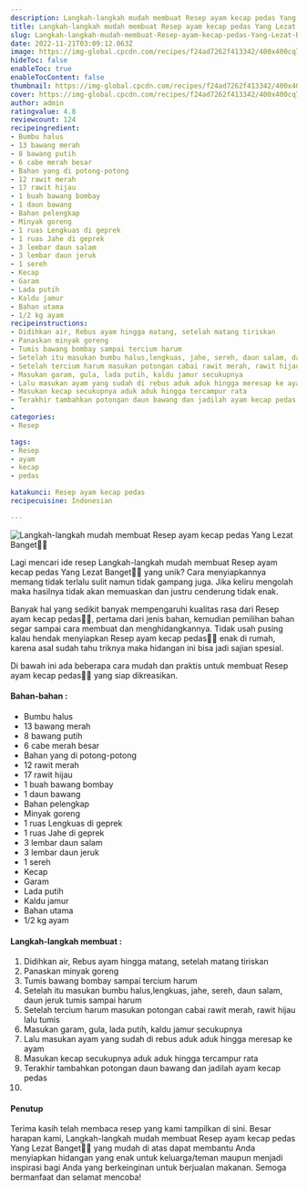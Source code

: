 ```yaml
---
description: Langkah-langkah mudah membuat Resep ayam kecap pedas Yang Lezat Banget"
title: Langkah-langkah mudah membuat Resep ayam kecap pedas Yang Lezat Banget
slug: Langkah-langkah-mudah-membuat-Resep-ayam-kecap-pedas-Yang-Lezat-Banget
date: 2022-11-21T03:09:12.063Z
image: https://img-global.cpcdn.com/recipes/f24ad7262f413342/400x400cq70/photo.jpg
hideToc: false
enableToc: true
enableTocContent: false
thumbnail: https://img-global.cpcdn.com/recipes/f24ad7262f413342/400x400cq70/photo.jpg
cover: https://img-global.cpcdn.com/recipes/f24ad7262f413342/400x400cq70/photo.jpg
author: admin
ratingvalue: 4.8
reviewcount: 124
recipeingredient:
- Bumbu halus
- 13 bawang merah
- 8 bawang putih
- 6 cabe merah besar
- Bahan yang di potong-potong
- 12 rawit merah
- 17 rawit hijau
- 1 buah bawang bombay
- 1 daun bawang
- Bahan pelengkap
- Minyak goreng
- 1 ruas Lengkuas di geprek
- 1 ruas Jahe di geprek
- 3 lembar daun salam
- 3 lembar daun jeruk
- 1 sereh
- Kecap
- Garam
- Lada putih
- Kaldu jamur
- Bahan utama
- 1/2 kg ayam
recipeinstructions:
- Didihkan air, Rebus ayam hingga matang, setelah matang tiriskan
- Panaskan minyak goreng
- Tumis bawang bombay sampai tercium harum
- Setelah itu masukan bumbu halus,lengkuas, jahe, sereh, daun salam, daun jeruk tumis sampai harum
- Setelah tercium harum masukan potongan cabai rawit merah, rawit hijau lalu tumis
- Masukan garam, gula, lada putih, kaldu jamur secukupnya
- Lalu masukan ayam yang sudah di rebus aduk aduk hingga meresap ke ayam
- Masukan kecap secukupnya aduk aduk hingga tercampur rata
- Terakhir tambahkan potongan daun bawang dan jadilah ayam kecap pedas
- 
categories:
- Resep

tags:
- Resep
- ayam
- kecap
- pedas

katakunci: Resep ayam kecap pedas
recipecuisine: Indonesian

---
```


![Langkah-langkah mudah membuat Resep ayam kecap pedas Yang Lezat Banget👩‍🍳](https://img-global.cpcdn.com/recipes/f24ad7262f413342/400x400cq70/photo.jpg)

Lagi mencari ide resep Langkah-langkah mudah membuat Resep ayam kecap pedas Yang Lezat Banget👩‍🍳 yang unik? Cara menyiapkannya memang tidak terlalu sulit namun tidak gampang juga. Jika keliru mengolah maka hasilnya tidak akan memuaskan dan justru cenderung tidak enak.

Banyak hal yang sedikit banyak mempengaruhi kualitas rasa dari Resep ayam kecap pedas👩‍🍳, pertama dari jenis bahan, kemudian pemilihan bahan segar sampai cara membuat dan menghidangkannya. Tidak usah pusing kalau hendak menyiapkan Resep ayam kecap pedas👩‍🍳 enak di rumah, karena asal sudah tahu triknya maka hidangan ini bisa jadi sajian spesial.

Di bawah ini ada beberapa cara mudah dan praktis untuk membuat Resep ayam kecap pedas👩‍🍳 yang siap dikreasikan.

<!--inarticleads1-->

#### Bahan-bahan :

- Bumbu halus
- 13 bawang merah
- 8 bawang putih
- 6 cabe merah besar
- Bahan yang di potong-potong
- 12 rawit merah
- 17 rawit hijau
- 1 buah bawang bombay
- 1 daun bawang
- Bahan pelengkap
- Minyak goreng
- 1 ruas Lengkuas di geprek
- 1 ruas Jahe di geprek
- 3 lembar daun salam
- 3 lembar daun jeruk
- 1 sereh
- Kecap
- Garam
- Lada putih
- Kaldu jamur
- Bahan utama
- 1/2 kg ayam

<!--inarticleads2-->

#### Langkah-langkah membuat :

1. Didihkan air, Rebus ayam hingga matang, setelah matang tiriskan
1. Panaskan minyak goreng
1. Tumis bawang bombay sampai tercium harum
1. Setelah itu masukan bumbu halus,lengkuas, jahe, sereh, daun salam, daun jeruk tumis sampai harum
1. Setelah tercium harum masukan potongan cabai rawit merah, rawit hijau lalu tumis
1. Masukan garam, gula, lada putih, kaldu jamur secukupnya
1. Lalu masukan ayam yang sudah di rebus aduk aduk hingga meresap ke ayam
1. Masukan kecap secukupnya aduk aduk hingga tercampur rata
1. Terakhir tambahkan potongan daun bawang dan jadilah ayam kecap pedas
1. 

#### Penutup

Terima kasih telah membaca resep yang kami tampilkan di sini. Besar harapan kami, Langkah-langkah mudah membuat Resep ayam kecap pedas Yang Lezat Banget👩‍🍳 yang mudah di atas dapat membantu Anda menyiapkan hidangan yang enak untuk keluarga/teman maupun menjadi inspirasi bagi Anda yang berkeinginan untuk berjualan makanan. Semoga bermanfaat dan selamat mencoba!